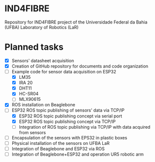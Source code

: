 # IND4FIBRE
Repository for IND4FIBRE project of the Universidade Federal da Bahia (UFBA) Laboratory of Robotics (LaR)

# Planned tasks
- [x] Sensors' datasheet acquisition
- [x] Creation of GitHub repository for documents and code organization
- [ ] Example code for sensor data acquisition on ESP32
    - [x] LM35
    - [x] IRA 20
    - [x] DHT11
    - [x] HC-SR04
    - [ ] MLX90615
- [x] ROS installation on Beaglebone
- [ ] ESP32 ROS topic publishing of sensors' data via TCP/IP
    - [x] ESP32 ROS topic publishing concept via serial port
    - [x] ESP32 ROS topic publishing concept via TCP/IP
    - [ ] Integration of ROS topic publishing via TCP/IP with data acquired from sensors
- [ ] Encapsulation of the sensors with EPS32 in plastic boxes
- [ ] Physical installation of the sensors on UFBA LaR
- [ ] Integration of Beaglebone and ESP32 via ROS
- [ ] Integration of Beaglebone+ESP32 and operation UR5 robotic arm
